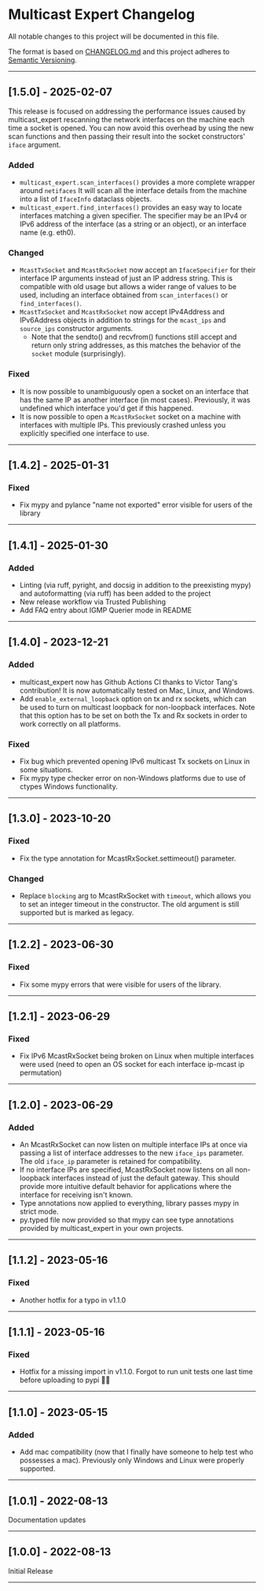# Multicast Expert Changelog

All notable changes to this project will be documented in this file.

The format is based on [CHANGELOG.md][CHANGELOG.md]
and this project adheres to [Semantic Versioning][Semantic Versioning].

<!-- 
TEMPLATE

## [major.minor.patch] - yyyy-mm-dd

A message that notes the main changes in the update.

### Added

### Changed

### Deprecated

### Fixed

### Removed

### Security

_______________________________________________________________________________
 
 -->

<!--
EXAMPLE

## [0.2.0] - 2021-06-02

Lorem Ipsum dolor sit amet.

### Added

- Cat pictures hidden in the library
- Added beeswax to the gears

### Changed

- Updated localisation files

## [x.y.z] - YYYY-MM-DD (Changes pending release)

### Added


### Changed

-->

_______________________________________________________________________________

## [1.5.0] - 2025-02-07

This release is focused on addressing the performance issues caused by multicast_expert rescanning the network interfaces on the machine each time a socket is opened. You can now avoid this overhead by using the new scan functions and then passing their result into the socket constructors' `iface` argument.

### Added
- `multicast_expert.scan_interfaces()` provides a more complete wrapper around `netifaces` It will scan all the interface details from the machine into a list of `IfaceInfo` dataclass objects.
- `multicast_expert.find_interfaces()` provides an easy way to locate interfaces matching a given specifier. The specifier may be an IPv4 or IPv6 address of the interface (as a string or an object), or an interface name (e.g. eth0).

### Changed
- `McastTxSocket` and `McastRxSocket` now accept an `IfaceSpecifier` for their interface IP arguments instead of just an IP address string. This is compatible with old usage but allows a wider range of values to be used, including an interface obtained from `scan_interfaces()` or `find_interfaces()`.
- `McastTxSocket` and `McastRxSocket` now accept IPv4Address and IPv6Address objects in addition to strings for the `mcast_ips` and `source_ips` constructor arguments.
  - Note that the sendto() and recvfrom() functions still accept and return only string addresses, as this matches the behavior of the `socket` module (surprisingly).

### Fixed
- It is now possible to unambiguously open a socket on an interface that has the same IP as another interface (in most cases). Previously, it was undefined which interface you'd get if this happened.
- It is now possible to open a `McastRxSocket` socket on a machine with interfaces with multiple IPs. This previously crashed unless you explicitly specified one interface to use.

_______________________________________________________________________________

## [1.4.2] - 2025-01-31

### Fixed
- Fix mypy and pylance "name not exported" error visible for users of the library

_______________________________________________________________________________

## [1.4.1] - 2025-01-30

### Added
- Linting (via ruff, pyright, and docsig in addition to the preexisting mypy) and autoformatting (via ruff) has been added to the project
- New release workflow via Trusted Publishing
- Add FAQ entry about IGMP Querier mode in README

_______________________________________________________________________________

## [1.4.0] - 2023-12-21

### Added
- multicast_expert now has Github Actions CI thanks to Victor Tang's contribution! It is now automatically tested on Mac, Linux, and Windows.
- Add `enable_external_loopback` option on tx and rx sockets, which can be used to turn on multicast loopback for non-loopback interfaces. Note that this option has to be set on both the Tx and Rx sockets in order to work correctly on all platforms.

### Fixed
- Fix bug which prevented opening IPv6 multicast Tx sockets on Linux in some situations.
- Fix mypy type checker error on non-Windows platforms due to use of ctypes Windows functionality.

_______________________________________________________________________________

## [1.3.0] - 2023-10-20

### Fixed
- Fix the type annotation for McastRxSocket.settimeout() parameter.

### Changed
- Replace `blocking` arg to McastRxSocket with `timeout`, which allows you to set an integer timeout in the constructor. The old argument is still supported but is marked as legacy.

_______________________________________________________________________________

## [1.2.2] - 2023-06-30

### Fixed
- Fix some mypy errors that were visible for users of the library.

_______________________________________________________________________________

## [1.2.1] - 2023-06-29

### Fixed
- Fix IPv6 McastRxSocket being broken on Linux when multiple interfaces were used (need to open an OS socket for each interface ip-mcast ip permutation)

_______________________________________________________________________________

## [1.2.0] - 2023-06-29

### Added
- An McastRxSocket can now listen on multiple interface IPs at once via passing a list of interface addresses to the new `iface_ips` parameter.  The old `iface_ip` parameter is retained for compatibility. 
- If no interface IPs are specified, McastRxSocket now listens on all non-loopback interfaces instead of just the default gateway.  This should provide more intuitive default behavior for applications where the interface for receiving isn't known.
- Type annotations now applied to everything, library passes mypy in strict mode. 
- py.typed file now provided so that mypy can see type annotations provided by multicast_expert in your own projects.


_______________________________________________________________________________

## [1.1.2] - 2023-05-16

### Fixed
- Another hotfix for a typo in v1.1.0

_______________________________________________________________________________

## [1.1.1] - 2023-05-16

### Fixed
- Hotfix for a missing import in v1.1.0. Forgot to run unit tests one last time before uploading to pypi 🤦‍♂️

_______________________________________________________________________________

## [1.1.0] - 2023-05-15

### Added
- Add mac compatibility (now that I finally have someone to help test who possesses a mac). Previously only Windows and Linux were properly supported.

_______________________________________________________________________________

## [1.0.1] - 2022-08-13

Documentation updates

_______________________________________________________________________________


## [1.0.0] - 2022-08-13

Initial Release

_______________________________________________________________________________

[CHANGELOG.md]: https://keepachangelog.com/en/1.1.0/
[Semantic Versioning]: http://semver.org/